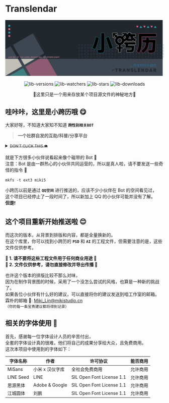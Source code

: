 # Translendar
![lib-Header][link-header]  

<!--HTML部分-->
<div align="center">

![lib-versions][link-versions]
![lib-watchers][link-watchers]
![lib-stars][link-stars]
![lib-downloads][link-downloads]

<p>🔹这里只是一个用来存放某个项目源文件的神秘地方🔹<p>
</div>  

## 哇咔咔，这里是小跨历哦 😋
大家好呀，不知道大家知不知道 **`` 跨性别相关BOT ``**  

<!--HTML部分-->
> **一个社群自发的互助/科普/分享平台**
<details><summary><del><small>DON'T CLICK THIS 👁️</small></del></summary>
<p>

#### 大家好啊，我是电棍！

<a href="https://www.bilibili.com/video/BV1JB4y1s7Dk/" target="_blank"><img src="https://raw.githubusercontent.com/MikiLin-wiviw/Translendar/main/data/images/OTTO.png" alt="电棍" width="120" height="100"></a>

</p>
</details>

就是下方很多小伙伴说看起来像个磁带的 Bot 📼  
注意：Bot 是由一群热心的小伙伴共同运营的，所以是真人啦，请不要发送一些奇怪的指令 🤪  
```
mkfs -t ext3 miki5
```

<!--这里记得放一张图片就行-->

小跨历以前是通过 **`QQ空间`** 进行推送的，应该不少小伙伴在 Bot 的空间看见过，  
这个项目已经停止了一段时间了，所以新加上 QQ 的小伙伴可能并没有了解。  
**但是**❗

## 这个项目重新开始推送啦 😊
而这次的版本，从背景到排版和内容，都是全量换新的。  
在这个库里，你可以找到小跨历的 **`PSD`** 和 **`AI`** 的工程文件，但需要注意的是，这些文件仅供参考。  

**🚫 1. 请不要将这些工程文件用于任何商业用途 🚫**  
**🚫 2. 文件仅供参考，请勿直接修改并导出传播 🚫**  
  
也许这个版本的排版比较不那么对味，  
因为在制作背景图的时候，采用了一个没怎么尝试的风格，也算是一种新的挑战了。  
如果各位小伙伴有什么好的建议，可以直接将你的建议发送到咱工作室的邮箱。   
霖朴的邮箱 📧: Miki_Lin@mikistudio.cn   
``（你的每一条宝贵建议都将得到记录）``

## 相关的字体使用 🥰
首先，感谢每一位字体设计人员的辛苦付出，  
全套的字体设计真的很难，他们将自己的成果分享给大众，且免费商用。  
这次本项目中使用到的字体如下：

| 字体名称  | 作者 | 许可协议 | 能否商用 |
| ------------- | ------------- | ------------- | ------------- |
| MiSans  | 小米 x 汉仪字库  | 全社会免费商用  | 允许商用 |
| LINE Seed  | LINE  |  SIL Open Font License 1.1  |  允许商用  |
| 思源黑体 | Adobe & Google  |  SIL Open Font License 1.1  |  允许商用  |
| 江城圆体 | 刘鹏  |  SIL Open Font License 1.1  |  允许商用  |


<!--以下是链接转储部分-->
[link-versions]: https://img.shields.io/github/v/release/MikiLin-wiviw/Translendar?color=3EA5F9&label=versions&logo=CLion&logoColor=3476E0&labelColor=abcdef
[link-watchers]: https://img.shields.io/github/watchers/MikiLin-wiviw/Translendar?color=6EF9DF&logo=Aseprite&logoColor=1C4F45&labelColor=B6DDD5
[link-stars]: https://img.shields.io/github/stars/MikiLin-wiviw/Translendar?color=FFA4C9&logo=Google%20Fit&logoColor=AF3869&labelColor=FCD4E4
[link-downloads]: https://img.shields.io/github/downloads/MikiLin-wiviw/Translendar/total?color=E2D281&logo=Markdown&logoColor=665E36&labelColor=F2EBCC
[link-header]: /data/images/header.svg
[link-OTTO]: /data/images/OTTO.png 
